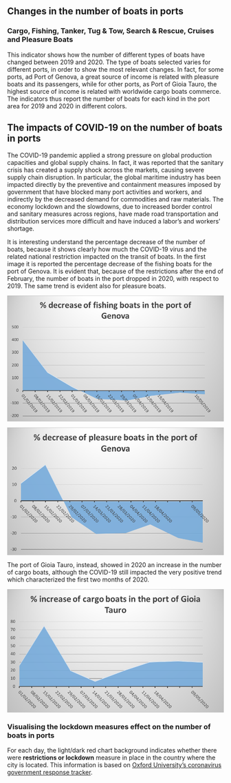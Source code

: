 ## Changes in the number of boats in ports

### Cargo, Fishing, Tanker, Tug & Tow, Search & Rescue, Cruises and Pleasure Boats
This indicator shows how the number of different types of boats have changed between 2019 and 2020. The type of boats selected varies for different ports, in order to show the most relevant changes. In fact, for some ports, ad Port of Genova, a great source of income is related with pleasure boats and its passengers, while for other ports, as Port of Gioia Tauro, the highest source of income is related with worldwide cargo boats commerce. The indicators thus report the number of boats for each kind in the port area for 2019 and 2020 in different colors. 

## The impacts of COVID-19 on the number of boats in ports
The COVID-19 pandemic applied a strong pressure on global production capacities and global supply chains. In fact, it was reported that the sanitary crisis has created a supply shock across the markets, causing severe supply chain disruption. In particular, the global maritime industry has been impacted directly by the preventive and containment measures imposed by government that have blocked many port activities and workers, and indirectly by the decreased demand for commodities and raw materials. The economy lockdown and the slowdowns, due to increased border control and sanitary measures across regions, have made road transportation and distribution services more difficult and have induced a labor’s and workers’ shortage. 

It is interesting understand the percentage decrease of the number of boats, because it shows clearly how much the COVID-19 virus and the related national restriction impacted on the transit of boats. In the first image it is reported the percentage decrease of the fishing boats for the port of Genova. It is evident that, because of the restrictions after the end of February, the number of boats in the port dropped in 2020, with respect to 2019. The same trend is evident also for pleasure boats.


<p align="center">
    <img src="https://raw.githubusercontent.com/eurodatacube/eodash-assets/main/collections/E13e_cargo_boats_port/E13x-Fig1.png" alt="decrease fishing boats Genoa" style="display: block; margin: 0 auto; width: 600px;" />
</p>

<p align="center">
    <img src="https://raw.githubusercontent.com/eurodatacube/eodash-assets/main/collections/E13e_cargo_boats_port/E13x-Fig2.png" alt="decrease leisure boats Genoa" style="display: block; margin: 0 auto; width: 600px;" />
</p>



The port of Gioia Tauro, instead, showed in 2020 an increase in the number of cargo boats, although the COVID-19 still impacted the very positive trend which characterized the first two months of 2020. 

<p align="center">
    <img src="https://raw.githubusercontent.com/eurodatacube/eodash-assets/main/collections/E13e_cargo_boats_port/E13x-Fig3.png" alt="decrease cargo boats Gioia Tauro" style="display: block; margin: 0 auto; width: 600px;" />
</p>

### Visualising the lockdown measures effect on the number of boats in ports
For each day, the light/dark red chart background indicates whether there were **restrictions or lockdown** measure in place in the country where the city is located. This information is based on [Oxford University’s coronavirus government response tracker](https://covidtracker.bsg.ox.ac.uk/). 
